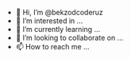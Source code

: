 - 👋 Hi, I’m @bekzodcoderuz
- 👀 I’m interested in ...
- 🌱 I’m currently learning ...
- 💞️ I’m looking to collaborate on ...
- 📫 How to reach me ...

<!---
bekzodcoderuz/bekzodcoderuz is a ✨ special ✨ repository because its `README.md` (this file) appears on your GitHub profile.
You can click the Preview link to take a look at your changes.
--->
